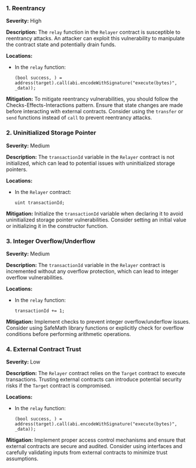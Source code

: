 ### 1. **Reentrancy**

**Severity:**
High

**Description:**
The `relay` function in the `Relayer` contract is susceptible to reentrancy attacks. An attacker can exploit this vulnerability to manipulate the contract state and potentially drain funds.

**Locations:**

- In the `relay` function:
  ```solidity
  (bool success, ) = address(target).call(abi.encodeWithSignature("execute(bytes)", _data));
  ```

**Mitigation:**
To mitigate reentrancy vulnerabilities, you should follow the Checks-Effects-Interactions pattern. Ensure that state changes are made before interacting with external contracts. Consider using the `transfer` or `send` functions instead of `call` to prevent reentrancy attacks.

### 2. **Uninitialized Storage Pointer**

**Severity:**
Medium

**Description:**
The `transactionId` variable in the `Relayer` contract is not initialized, which can lead to potential issues with uninitialized storage pointers.

**Locations:**

- In the `Relayer` contract:
  ```solidity
  uint transactionId;
  ```

**Mitigation:**
Initialize the `transactionId` variable when declaring it to avoid uninitialized storage pointer vulnerabilities. Consider setting an initial value or initializing it in the constructor function.

### 3. **Integer Overflow/Underflow**

**Severity:**
Medium

**Description:**
The `transactionId` variable in the `Relayer` contract is incremented without any overflow protection, which can lead to integer overflow vulnerabilities.

**Locations:**

- In the `relay` function:
  ```solidity
  transactionId += 1;
  ```

**Mitigation:**
Implement checks to prevent integer overflow/underflow issues. Consider using SafeMath library functions or explicitly check for overflow conditions before performing arithmetic operations.

### 4. **External Contract Trust**

**Severity:**
Low

**Description:**
The `Relayer` contract relies on the `Target` contract to execute transactions. Trusting external contracts can introduce potential security risks if the `Target` contract is compromised.

**Locations:**

- In the `relay` function:
  ```solidity
  (bool success, ) = address(target).call(abi.encodeWithSignature("execute(bytes)", _data));
  ```

**Mitigation:**
Implement proper access control mechanisms and ensure that external contracts are secure and audited. Consider using interfaces and carefully validating inputs from external contracts to minimize trust assumptions.